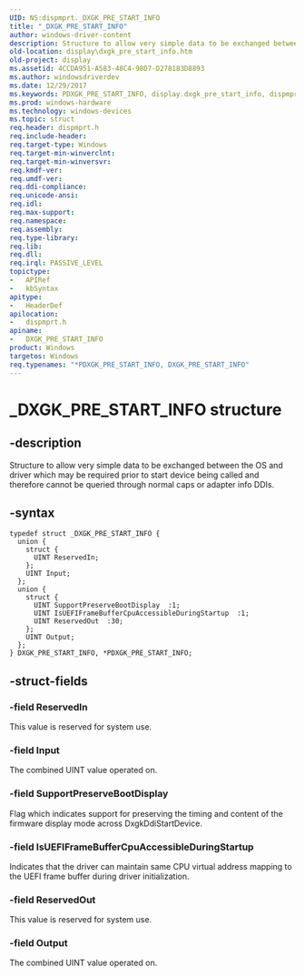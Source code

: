 ```yaml
---
UID: NS:dispmprt._DXGK_PRE_START_INFO
title: "_DXGK_PRE_START_INFO"
author: windows-driver-content
description: Structure to allow very simple data to be exchanged between the OS and driver which may be required prior to start device being called and therefore cannot be queried through normal caps or adapter info DDIs.
old-location: display\dxgk_pre_start_info.htm
old-project: display
ms.assetid: 4CCDA951-A583-48C4-98D7-D278183D8893
ms.author: windowsdriverdev
ms.date: 12/29/2017
ms.keywords: PDXGK_PRE_START_INFO, display.dxgk_pre_start_info, dispmprt/DXGK_PRE_START_INFO, dispmprt/PDXGK_PRE_START_INFO, DXGK_PRE_START_INFO structure [Display Devices], _DXGK_PRE_START_INFO, DXGK_PRE_START_INFO, *PDXGK_PRE_START_INFO, PDXGK_PRE_START_INFO structure pointer [Display Devices]
ms.prod: windows-hardware
ms.technology: windows-devices
ms.topic: struct
req.header: dispmprt.h
req.include-header: 
req.target-type: Windows
req.target-min-winverclnt: 
req.target-min-winversvr: 
req.kmdf-ver: 
req.umdf-ver: 
req.ddi-compliance: 
req.unicode-ansi: 
req.idl: 
req.max-support: 
req.namespace: 
req.assembly: 
req.type-library: 
req.lib: 
req.dll: 
req.irql: PASSIVE_LEVEL
topictype:
-	APIRef
-	kbSyntax
apitype:
-	HeaderDef
apilocation:
-	dispmprt.h
apiname:
-	DXGK_PRE_START_INFO
product: Windows
targetos: Windows
req.typenames: "*PDXGK_PRE_START_INFO, DXGK_PRE_START_INFO"
---
```


# _DXGK_PRE_START_INFO structure


## -description


Structure to allow very simple data to be exchanged between the OS and driver which may be required prior to start device being called and therefore cannot be queried through normal caps or adapter info DDIs.


## -syntax


````
typedef struct _DXGK_PRE_START_INFO {
  union {
    struct {
      UINT ReservedIn;
    };
    UINT Input;
  };
  union {
    struct {
      UINT SupportPreserveBootDisplay  :1;
      UINT IsUEFIFrameBufferCpuAccessibleDuringStartup  :1;
      UINT ReservedOut  :30;
    };
    UINT Output;
  };
} DXGK_PRE_START_INFO, *PDXGK_PRE_START_INFO;
````


## -struct-fields




### -field ReservedIn

This value is reserved for system use.


### -field Input

The combined UINT value operated on.


### -field SupportPreserveBootDisplay

Flag which indicates support for preserving the timing and content of the firmware display mode across DxgkDdiStartDevice.


### -field IsUEFIFrameBufferCpuAccessibleDuringStartup

Indicates that the driver can maintain same CPU virtual address mapping to the UEFI frame buffer during driver initialization.


### -field ReservedOut

This value is reserved for system use.


### -field Output

The combined UINT value operated on.

